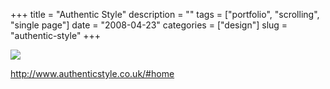 +++
title = "Authentic Style"
description = ""
tags = ["portfolio", "scrolling", "single page"]
date = "2008-04-23"
categories = ["design"]
slug = "authentic-style"
+++


 

  <div id="screens-thumbs" class="clearfix">
    <div class="txt-center" id="design-submission"><a href="http://www.authenticstyle.co.uk/#home"><img id='bluga-thumbnail-1219' class='bluga-thumbnail large' src='/media/bluga/
wt480f3451da573_0.jpg'/></a></div>  
  </div>   
<p><a href="http://www.authenticstyle.co.uk/#home">http://www.authenticstyle.co.uk/#home</a></p>




